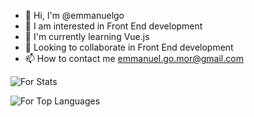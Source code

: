 - 👋 Hi, I'm @emmanuelgo
- 👀 I am interested in Front End development
- 🌱 I'm currently learning Vue.js
- 💞️ Looking to collaborate in Front End development
- 📫 How to contact me emmanuel.go.mor@gmail.com

![For Stats](https://github-readme-stats.vercel.app/api?username=emmanuelgo&count_private=true&show_icons=true&theme=radical)

![For Top Languages](https://github-readme-stats.vercel.app/api/top-langs/?username=emmanuelgo&show_icons=true&theme=radical)

<!---
emmanuelgo/emmanuelgo is a ✨ special ✨ repository because its `README.md` (this file) appears on your GitHub profile.
You can click the Preview link to take a look at your changes.
--->
